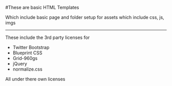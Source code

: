 #These are basic HTML Templates

Which include basic page and folder setup for assets which include css, js, imgs

***

These include the 3rd party licenses for

* Twitter Bootstrap
* Blueprint CSS
* Grid-960gs
* jQuery
* normalize.css

All under there own licenses
